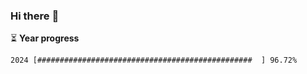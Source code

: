 ### Hi there :wave:

:hourglass_flowing_sand: **Year progress**

```txt
2024 [################################################  ] 96.72%
```
